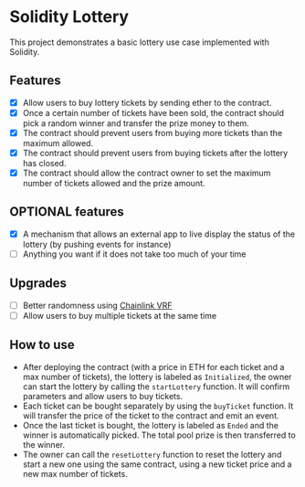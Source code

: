 # Solidity Lottery

This project demonstrates a basic lottery use case implemented with Solidity.

## Features

- [x] Allow users to buy lottery tickets by sending ether to the contract.
- [x] Once a certain number of tickets have been sold, the contract should pick a random winner and transfer the prize money to them.
- [x] The contract should prevent users from buying more tickets than the maximum allowed.
- [x] The contract should prevent users from buying tickets after the lottery has closed.
- [x] The contract should allow the contract owner to set the maximum number of tickets allowed and the prize amount.

## OPTIONAL features

- [x] A mechanism that allows an external app to live display the status of the lottery (by pushing events for instance)
- [ ] Anything you want if it does not take too much of your time

## Upgrades

- [ ] Better randomness using [Chainlink VRF](https://docs.chain.link/vrf/v2/subscription/examples/get-a-random-number)
- [ ] Allow users to buy multiple tickets at the same time

## How to use

- After deploying the contract (with a price in ETH for each ticket and a max number of tickets), the lottery is labeled as `Initialized`, the owner can start the lottery by calling the `startLottery` function. It will confirm parameters and allow users to buy tickets.
- Each ticket can be bought separately by using the `buyTicket` function. It will transfer the price of the ticket to the contract and emit an event.
- Once the last ticket is bought, the lottery is labeled as `Ended` and the winner is automatically picked. The total pool prize is then transferred to the winner.
- The owner can call the `resetLottery` function to reset the lottery and start a new one using the same contract, using a new ticket price and a new max number of tickets.
